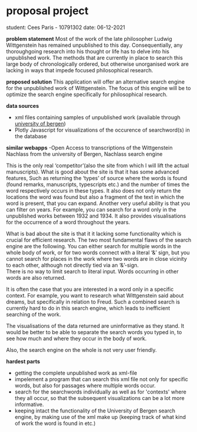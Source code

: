 # proposal project
student: Cees Paris - 10791302
date: 06-12-2021

**problem statement**
Most of the work of the late philosopher Ludwig Wittgenstein has remained unpublished to this day. Consequentially, any thoroughgoing research into his thought or life has to delve into his unpublished work. The methods that are currently in place to search this large body of chronologically ordered, but otherwise unorganised work are  lacking in ways that impede focused philosophical research. 

**proposed solution**
This application will offer an alternative search engine for the unpublished work of Wittgenstein. The focus of this engine will be to optimize the search engine specifically for philosophical research. 

**data sources**
- xml files containing samples of unpublished work (available through [university of bergen](http://wab.uib.no/cost-a32_xml/))
- Plotly Javascript for visualizations of the occurence of searchword(s) in the database

**similar webapps**
-Open Access to transcriptions of the Wittgenstein Nachlass from the university of Bergen, Nachlass search engine

This is the only real ‘competitor’(also the site from which I will lift the actual manuscripts). What is good about the site is that it has some advanced features, 
Such as returning the ‘types’ of source where the words is found (found remarks, manuscripts, typescripts etc.) and the number of times the word respectively occurs in these types. It also does not only return the locations the word was found but also a fragment of the text in which the word is present, that you can expand. Another very useful ability is that you can filter on years. For example, you can search for a word only in the unpublished works between 1932 and 1934. 
It also provides visualisations for the occurrence of a word throughout the years. 

What is bad about the site is that it it lacking some functionality which is crucial for efficient research. The two most fundamental flaws of the search engine are the following.
You can either search for multiple words in the whole body of work, or for two words connect with a literal ‘&’ sign, but you cannot search for places in the work where two words are in close vicinity to each other, although not directly tied via an ‘&’-sign.  
There is no way to limit search to literal input. Words occurring in other words are also returned. 

It is often the case that you are interested in a word only in a specific context. For example, you want to research what Wittgenstein said about dreams, but specifically in relation to Freud. Such a combined search is currently hard to do in this search engine, which leads to inefficient searching of the work. 

The visualisations of the data returned are uninformative as they stand. It would be better to be able to separate the search words you typed in, to see how much and where they occur in the body of work. 

Also, the search engine on the whole is not very user friendly. 

**hardest parts**
- getting the complete unpublished work as xml-file
- impelement a program that can search this xml file not only for specific words, but also for passages where multiple words occur. 
- search for the searchwords individually as well as for 'contexts' where they all occur, so that the subsequent visualizations can be a lot more informative. 
- keeping intact the functionality of the University of Bergen search engine, by making use of the xml make up (keeping track of what kind of work the word is found in etc.)

